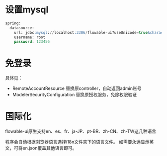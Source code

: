 
# 设置mysql
```sql
spring:
  datasource:
    url: jdbc:mysql://localhost:3306/flowable-ui?useUnicode=true&characterEncoding=utf8&serverTimezone=UTC
    username: root
    password: 123456
```

# 免登录

具体见：
- RemoteAccountResource 替换原controller，自动返回admin账号
- ModelerSecurityConfiguration 替换原授权服务，免除权限验证


# 国际化

flowable-ui原生支持en、es、fr、ja-JP、pt-BR、zh-CN、zh-TW这几种语言

程序会自动根据浏览器语言选择i18n文件夹下的语言文件。
如需要永远显示英文，可将en.json覆盖其他语言即可。
